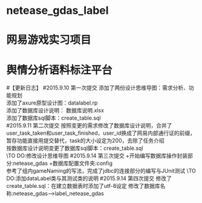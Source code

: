 # netease_gdas_label
# 网易游戏实习项目 
# 舆情分析语料标注平台

#【更新日志】
#2015.9.10 第一次提交
  添加了两份设计思维导图：需求分析、功能规划<br/>
  添加了axure原型设计图：datalabel.rp<br/>
  添加了数据库设计说明： 数据库说明.xlsx<br/>
  添加了数据库sql脚本：create_table.sql<br/>
#2015.9.11 第二次提交
  按照变更的需求修改了数据库设计说明，合并了user_task_taken和user_task_finished，user_id换成了网易内部通行证的前缀，暂存功能直接用提交替代，task的大小设定为200，去除了任务介绍<br/>
  按数据库设计说明变更了数据库sql脚本：create_table.sql<br/>
  \\TO DO:修改设计思维导图
#2015.9.14 第三次提交
  +开始编写数据库操作封装部分:netease_gdas
  +数据库配置文件夹:config  
  参考了组内gameNaming的写法，完成了jdbc的连接部分的编写与JUnit测试
  \\TO DO:添加dataLabel类与其测试类的说明
#2015.9.14 第四次提交
  修改了create_table.sql：在建立数据表时添加了utf-8设定
  修改了数据库名称:netease_gdas-->label_netease_gdas

